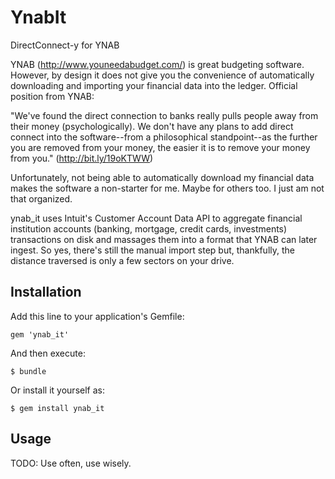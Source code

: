 # YnabIt

DirectConnect-y for YNAB


YNAB (http://www.youneedabudget.com/) is great budgeting software.   However, by design it does not give you the convenience of automatically downloading and importing your financial data into the ledger.  Official position from YNAB:

   "We've found the direct connection to banks really pulls people away from their money (psychologically). We don't have any plans to add direct connect into the software--from a philosophical standpoint--as the further you are removed from your money, the easier it is to remove your money from you."  (http://bit.ly/19oKTWW)
   
   Unfortunately, not being able to automatically download my financial data makes the software a non-starter for me.  Maybe for others too.  I just am not that organized.
   
   

ynab_it uses Intuit's Customer Account Data API to aggregate financial institution accounts (banking, mortgage, credit cards, investments) transactions on disk and massages them into a format that YNAB can later ingest.  So yes, there's still the manual import step but, thankfully, the distance traversed is only a few sectors on your drive.


## Installation

Add this line to your application's Gemfile:

    gem 'ynab_it'

And then execute:

    $ bundle

Or install it yourself as:

    $ gem install ynab_it

## Usage

TODO: Use often, use wisely.


